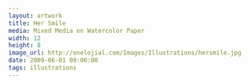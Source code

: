 ```yaml
---
layout: artwork
title: Her Smile
media: Mixed Media on Watercolor Paper
width: 12
height: 8
image_url: http://enelojial.com/Images/Illustrations/hersmile.jpg
date: 2009-06-01 09:00:00
tags: illustrations
---
```

